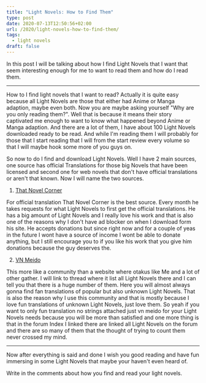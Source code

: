 ```yaml
---
title: "Light Novels: How to Find Them"
type: post
date: 2020-07-13T12:50:56+02:00
url: /2020/light-novels-how-to-find-them/
tags:
  - light novels
draft: false
---
```


In this post I will be talking about how I find Light Novels that I want that seem interesting enough for me to want to read them and how do I read them.

<!--more-->

---

How to I find light novels that I want to read? Actually it is quite easy because all Light Novels are those that either had Anime or Manga adaption, maybe even both. Now you are maybe asking yourself "Why are you only reading them?". Well that is because it means their story captivated me enough to want to know what happened beyond Anime or Manga adaption. And there are a lot of them, I have about 100 Light Novels downloaded ready to be read. And while I'm reading them I will probably for those that I start reading that I will from the start review every volume so that I will maybe hook some more of you guys on.

So now to do I find and download Light Novels. Well I have 2 main sources, one source has official Translations for those big Novels that have been licensed and second one for web novels that don't have official translations or aren't that known. Now I will name the two sources.

1. [That Novel Corner](https://thatnovelcorner.com/)

For official translation That Novel Corner is the best source. Every month he takes requests for what Light Novels to first get the official translations. He has a big amount of Light Novels and I really love his work and that is also one of the reasons why I don't have ad blocker on when I download form his site. He accepts donations but since right now and for a couple of yeas in the future I wont have a source of income I wont be able to donate anything, but I still encourage you to if you like his work that you give him donations because the guy deserves the.

2. [VN Meido](http://www.vn-meido.com/k1/index.php?topic=3084.0)

This more like a community than a website where otakus like Me and a lot of other gather. I will link to thread where it list all Light Novels there and I can tell you that there is a huge number of them. Here you will almost always gonna find fan translations of popular but also unknown Light Novels. That is also the reason why I use this community and that is mostly because I love fun translations of unknown Light Novels, just love them. So yeah if you want to only fun translation no strings attached just vn meido for your Light Novels needs because you will be more than satisfied and one more thing is that in the forum Index I linked there are linked all Light Novels on the forum and there are so many of them that the thought of trying to count them never crossed my mind.

---

Now after everything is said and done I wish you good reading and have fun immersing in some Light Novels that maybe your haven't even heard of.

Write in the comments about how you find and read your light novels.
